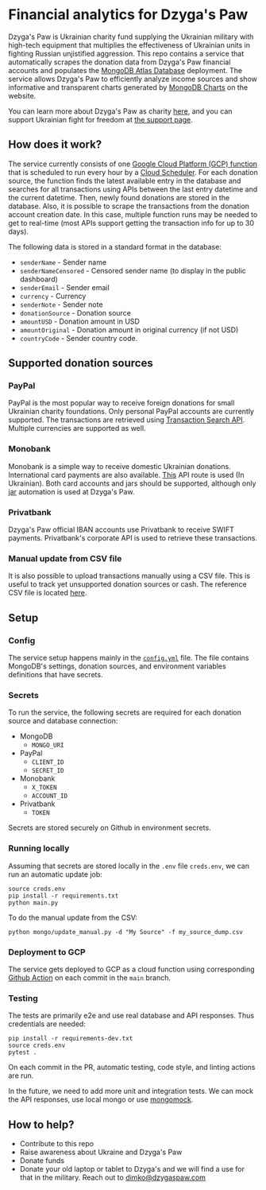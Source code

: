 # Financial analytics for Dzyga's Paw

Dzyga's Paw is Ukrainian charity fund supplying the Ukrainian military with high-tech equipment that multiplies the effectiveness of Ukrainian units in fighting Russian unjistified aggression. This repo contains a service that automatically scrapes the donation data from Dzyga's Paw financial accounts and populates the [MongoDB Atlas Database](https://www.mongodb.com/atlas/database) deployment. The service allows Dzyga's Paw to efficiently analyze income sources and show informative and transparent charts generated by [MongoDB Charts](https://www.mongodb.com/products/charts) on the website. 

You can learn more about Dzyga's Paw as charity [here](https://dzygaspaw.com), and you can support Ukrainian fight for freedom at [the support page](https://dzygaspaw.com/support).

## How does it work?

The service currently consists of one [Google Cloud Platform (GCP) function](https://cloud.google.com/functions/docs/console-quickstart) that is scheduled to run every hour by a [Cloud Scheduler](https://cloud.google.com/scheduler). For each donation source, the function finds the latest available entry in the database and searches for all transactions using APIs between the last entry datetime and the current datetime. Then, newly found donations are stored in the database.
Also, it is possible to scrape the transactions from the donation account creation date. In this case, multiple function runs may be needed to get to real-time (most APIs support getting the transaction info for up to 30 days).

The following data is stored in a standard format in the database:

- `senderName` - Sender name
- `senderNameCensored` - Censored sender name (to display in the public dashboard)
- `senderEmail` - Sender email
- `currency` - Currency
- `senderNote` - Sender note
- `donationSource` - Donation source
- `amountUSD` - Donation amount in USD
- `amountOriginal` - Donation amount in original currency (if not USD)
- `countryCode` - Sender country code. 

## Supported donation sources

### PayPal

PayPal is the most popular way to receive foreign donations for small Ukrainian charity foundations. Only personal PayPal accounts are currently supported. The transactions are retrieved using [Transaction Search API](https://developer.paypal.com/docs/api/transaction-search/v1/). Multiple currencies are supported as well.

### Monobank

Monobank is a simple way to receive domestic Ukrainian donations. International card payments are also available. [This](https://api.monobank.ua/docs/#tag/Kliyentski-personalni-dani/paths/~1personal~1statement~1{account}~1{from}~1{to}/get) API route is used (In Ukrainian). Both card accounts and jars should be supported, although only [jar](https://send.monobank.ua/jar/m852imZ2q) automation is used at Dzyga's Paw.

### Privatbank

Dzyga's Paw official IBAN accounts use Privatbank to receive SWIFT payments. Privatbank's corporate API is used to retrieve these transactions. 

### Manual update from CSV file

It is also possible to upload transactions manually using a CSV file. This is useful to track yet unsupported donation sources or cash. The reference CSV file is located [here](https://github.com/mxpoliakov/DzygaAnalytics/blob/main/tests/test_data/sample.csv).

## Setup

### Config

The service setup happens mainly in the [`config.yml`](https://github.com/mxpoliakov/DzygaAnalytics/blob/main/config.yml) file. The file contains MongoDB's settings, donation sources, and environment variables definitions that have secrets.

### Secrets
To run the service, the following secrets are required for each donation source and database connection:

- MongoDB
    - `MONGO_URI`
- PayPal
    - `CLIENT_ID`
    - `SECRET_ID`
- Monobank
    - `X_TOKEN`
    - `ACCOUNT_ID`
- Privatbank
    - `TOKEN`

Secrets are stored securely on Github in environment secrets. 

### Running locally
Assuming that secrets are stored locally in the `.env` file `creds.env`, we can run an automatic update job:

```
source creds.env
pip install -r requirements.txt
python main.py
```

To do the manual update from the CSV:

```
python mongo/update_manual.py -d "My Source" -f my_source_dump.csv 
```

### Deployment to GCP

The service gets deployed to GCP as a cloud function using corresponding [Github Action](https://github.com/google-github-actions/deploy-cloud-functions) on each commit in the `main` branch. 

### Testing
The tests are primarily e2e and use real database and API responses. Thus credentials are needed:

```
pip install -r requirements-dev.txt
source creds.env
pytest .
```

On each commit in the PR, automatic testing, code style, and linting actions are run.

In the future, we need to add more unit and integration tests. We can mock the API responses, use local mongo or use [mongomock](https://github.com/mongomock/mongomock). 

## How to help?

- Contribute to this repo
- Raise awareness about Ukraine and Dzyga's Paw
- Donate funds 
- Donate your old laptop or tablet to Dzyga's and we will find a use for that in the military. Reach out to dimko@dzygaspaw.com
